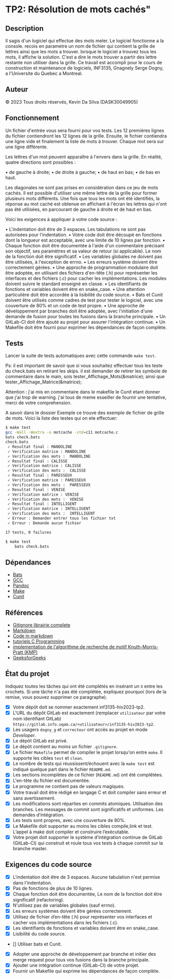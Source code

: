# TP2: Résolution de mots cachés"

## Description

Il sagis d'un logiciel qui effectue des mots meler. Le logiciel fonctionne a la console. 
recois en parametre un nom de fichier qui contient la grille de lettres ainsi que les mots a trouver.
lorsque le logiciel a trouvez tous les mots, il affiche la solution. 
C'est a dire le mots trouver a partir des lettre restante non utiliser dans la grille.
Ce travail est accompli pour le cours de construction et maintenance de logiciels, INF3135,
Gnagnely Serge Dogny, a l'Universite du Quebec a Montreal.

## Auteur

© 2023 Tous droits réservés, Kevin Da Silva (DASK30049905)

## Fonctionnement

Un fichier d'entrée vous sera fourni pour vos tests. Les 12 premières lignes du fichier contiendront les 12
lignes de la grille. Ensuite, le fichier contiendra une ligne vide et finalement la liste de mots à trouver.
Chaque mot sera sur une ligne différente.

Les lettres d'un mot peuvent apparaître à l'envers dans la grille. En réalité, quatre directions sont
possibles :

• de gauche à droite;
• de droite à gauche;
• de haut en bas;
• de bas en haut.

Les diagonales ne sont pas prises en considération dans ce jeu de mots cachés. Il est possible d'utiliser une même lettre de la grille pour former plusieurs mots différents. Une fois que tous les mots ont été identifiés, la réponse au mot caché est obtenue en affichant à l'écran les lettres qui n'ont pas été utilisées, en parcourant de gauche à droite et de haut en bas.

Voici les exigences à appliquer à votre code source :

• L'indentation doit être de 3 espaces. Les tabulations ne sont pas autorisées pour l'indentation.
• Votre code doit être découpé en fonctions dont la longueur est acceptable, avec une limite de 10 lignes par fonction.
• Chaque fonction doit être documentée à l'aide d'un commentaire précisant son objectif, ses paramètres et sa valeur de retour (si applicable). Le nom de la fonction doit être significatif.
• Les variables globales ne doivent pas être utilisées, à l'exception de errno.
• Les erreurs système doivent être correctement gérées.
• Une approche de programmation modulaire doit être adoptée, en utilisant des fichiers d'en-tête (.h) pour représenter les interfaces et des fichiers (.c) pour cacher les implémentations. Les modules doivent suivre le standard enseigné en classe.
• Les identifiants de fonctions et variables doivent être en snake_case.
• Une attention particulière doit être accordée à la lisibilité du code source.
• Bats et Cunit doivent être utilisés comme cadres de test pour tester le logiciel, avec une couverture de 80% et un code de test propre.
• Une approche de développement par branches doit être adoptée, avec l'initiation d'une demande de fusion pour toutes les fusions dans la branche principale.
• Un GitLab-CI doit être ajouté au projet pour assurer l'intégration continue.
• Un Makefile doit être fourni pour exprimer les dépendances de façon complète.

## Tests

Lancer la suite de tests automatiques avec cette commande `make test`.

Ps: il est important de savoir que si vous souhaitez effectuer tous les teste du check.bats en retirant les skips. il est demander de retirer les symbole de commentaire dans le main, sois tester_Affichage_Mots(&matrice); ainsi que tester_Affichage_Matrice(&matrice);

Attention : j'ai mis en commentaire dans le makefile le Cunit etant donner que j'ai trop de warning. j'ai tous de meme esseiller de fournir une tentative, merci de votre comprehension.

A savoir dans le dossier Exemple ce trouve des exemple de fichier de grille de mots.
Voici la liste des testes qui on ete effectuer:

```sh
$ make test
gcc -Wall -Wextra -o motcache -std=c11 motcache.c
bats check.bats
check.bats
 ✓ Resultat final : MANDOLINE
 ✓ Verification matrice : MANDOLINE
 ✓ Verification des mots :  MANDOLINE
 ✓ Resultat final : CALISSE
 ✓ Verification matrice : CALISSE
 ✓ Verification des mots :  CALISSE
 ✓ Resultat final : PARESSEUX
 ✓ Verification matrice : PARESSEUX
 ✓ Verification des mots :  PARESSEUX
 ✓ Resultat final : VENISE
 ✓ Verification matrice : VENISE
 ✓ Verification des mots :  VENISE
 ✓ Resultat final : INTELLIGENT
 ✓ Verification matrice : INTELLIGENT
 ✓ Verification des mots :  INTELLIGENT
 ✓ Erreur : Demander entrer tous les fichier txt
 ✓ Erreur : Demande aucun fichier

17 tests, 0 failures
```

```sh
$ make test
	bats check.bats
```


## Dépendances

* [Bats](https://github.com/bats-core/bats-core)
* [GCC](https://gcc.gnu.org/install/)
* [Pandoc](https://pandoc.org/installing.html)
* [Make](https://linuxhint.com/install-make-ubuntu/)
* [Cunit](https://apolo-docs.readthedocs.io/en/latest/software/scientific_libraries/cunit/2.1-3/index.html)

## Références

* [Gitignore librairie complete](https://github.com/github/gitignore)
* [Markdown](https://learn.microsoft.com/en-us/contribute/markdown-reference)
* [Code in markdown](https://learn.microsoft.com/en-us/contribute/code-in-docs)
* [tutoriels C Programming](https://www.cprogramming.com/)
* [implementation de l'algorithme de recherche de motif Knuth-Morris-Pratt (KMP)](https://www.sciencedirect.com/science/article/pii/0022000077900362)
* [GeeksforGeeks](https://www.geeksforgeeks.org/kmp-algorithm-for-pattern-searching/)

## État du projet

Indiquez toutes les tâches qui ont été complétés en insérant un `X` entre les
crochets. Si une tâche n'a pas été complétée, expliquez pourquoi (lors de la
remise, vous pouvez supprimer ce paragraphe).

* [X] Votre dépôt doit se nommer exactement inf3135-hiv2023-tp2.
* [X] L'URL du dépôt GitLab est exactement (remplacer `utilisateur` par votre
      nom identifiant GitLab) `https://gitlab.info.uqam.ca/<utilisateur>/inf3135-hiv2023-tp2`.
* [X] Les usagers `dogny_g` et `correcteur` ont accès au projet en mode *Developer*.
* [X] Le dépôt GitLab est privé.
* [X] Le dépôt contient au moins un fichier `.gitignore`.
* [X] Le fichier `Makefile` permet de compiler le projet lorsqu'on entre `make`. 
      Il supporte les cibles `test` et `clean`.
* [X] Le nombre de tests qui réussissent/échouent avec la `make test` 
      est indiqué quelque part dans le fichier `README.md`.
* [X] Les sections incomplètes de ce fichier (`README.md`) ont été complétées.
* [X] L'en-tête du fichier est documentée.
* [X] Le programme ne contient pas de valeurs magiques.
* [X] Votre travail doit être rédigé en langage C et doit compiler sans erreur et sans avertissement.
* [X] Les modifications sont réparties en commits atomiques. Utilisation des branches. 
      Les messages de commit sont significatifs et uniformes. Les demandes d’intégration.
* [X] Les tests sont propres, avec une couverture de 80%.
* [X] Le Makefile doit supporter au moins les cibles compile,link et test. 
      L’appel à make doit compiler et construire l’exécutable.
* [X] Votre projet doit supporter le système d’intégration continue de GitLab 
      (GitLab-CI) qui construit et roule tous vos tests à chaque commit sur la branche master.

## Exigences du code source

* [X] L'indentation doit être de 3 espaces. Aucune tabulation n'est permise dans l'indentation.
* [X] Pas de fonctions de plus de 10 lignes.
* [X] Chaque fonction doit être documentée, Le nom de la fonction doit être significatif (refactoring).
* [X] N'utilisez pas de variables globales (sauf errno).
* [X] Les erreurs systèmes doivent être gérées correctement.
* [X] Utilisez de fichier d’en-tête (.h) pour représenter vos interfaces et cacher vos implémentations dans les fichiers (.c).
* [X] Les identifiants de fonctions et variables doivent être en snake_case.
* [X] Lisibilité du code source.
* [\] Utiliser bats et Cunit.
* [X] Adopter une approche de développement par branche et initier des merge request pour tous vos fusions dans la branche principale.
* [X] Ajouter une intégration continue (GitLab-CI) de votre projet.
* [X] Fournir un Makefile qui exprime les dépendances de façon complète.
